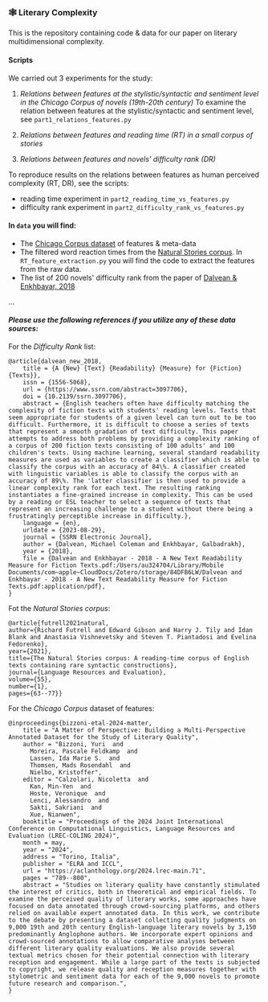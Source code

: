 ### 🕸️ Literary Complexity

This is the repository containing code & data for our paper on literary multidimensional complexity.

#### Scripts

We carried out 3 experiments for the study:
1. _Relations between features at the stylistic/syntactic and sentiment level in the Chicago Corpus of novels (19th-20th century)_
To examine the relation between features at the stylistic/syntactic and sentiment level, see ```part1_relations_features.py```

2. _Relations between features and reading time (RT) in a small corpus of stories_
3. _Relations between features and novels' difficulty rank (DR)_

To reproduce results on the relations between features as human perceived complexity (RT, DR), see the scripts:
- reading time experiment in ```part2_reading_time_vs_features.py```
- difficulty rank experiment in ```part2_difficulty_rank_vs_features.py```

#### In ```data``` you will find:
- The [Chicago Corpus dataset](https://github.com/centre-for-humanities-computing/chicago_corpus) of features & meta-data
- The filtered word reaction times from the [Natural Stories corpus](https://github.com/languageMIT/naturalstories/). In ```RT_feature_extraction.py``` you will find the code to extract the features from the raw data.
- The list of 200 novels' difficulty rank from the paper of [Dalvean & Enkhbayar, 2018](https://dx.doi.org/10.2139/ssrn.3097706)

...


#### _Please use the following references if you utilize any of these data sources:_

For the _Difficulty Rank_ list:
```
@article{dalvean_new_2018,
	title = {A {New} {Text} {Readability} {Measure} for {Fiction} {Texts}},
	issn = {1556-5068},
	url = {https://www.ssrn.com/abstract=3097706},
	doi = {10.2139/ssrn.3097706},
	abstract = {English teachers often have difficulty matching the complexity of fiction texts with students' reading levels. Texts that seem appropriate for students of a given level can turn out to be too difficult. Furthermore, it is difficult to choose a series of texts that represent a smooth gradation of text difficulty. This paper attempts to address both problems by providing a complexity ranking of a corpus of 200 fiction texts consisting of 100 adults' and 100 children's texts. Using machine learning, several standard readability measures are used as variables to create a classifier which is able to classify the corpus with an accuracy of 84\%. A classifier created with linguistic variables is able to classify the corpus with an accuracy of 89\%. The 'latter classifier is then used to provide a linear complexity rank for each text. The resulting ranking instantiates a fine-grained increase in complexity. This can be used by a reading or ESL teacher to select a sequence of texts that represent an increasing challenge to a student without there being a frustratingly perceptible increase in difficulty.},
	language = {en},
	urldate = {2023-08-29},
	journal = {SSRN Electronic Journal},
	author = {Dalvean, Michael Coleman and Enkhbayar, Galbadrakh},
	year = {2018},
	file = {Dalvean and Enkhbayar - 2018 - A New Text Readability Measure for Fiction Texts.pdf:/Users/au324704/Library/Mobile Documents/com~apple~CloudDocs/Zotero/storage/84DFB6LW/Dalvean and Enkhbayar - 2018 - A New Text Readability Measure for Fiction Texts.pdf:application/pdf},
}
```

Fot the _Natural Stories corpus_:
```
@article{futrell2021natural,
author={Richard Futrell and Edward Gibson and Harry J. Tily and Idan Blank and Anastasia Vishnevetsky and Steven T. Piantadosi and Evelina Fedorenko},
year={2021},
title={The Natural Stories corpus: A reading-time corpus of English texts containing rare syntactic constructions},
journal={Language Resources and Evaluation},
volume={55},
number={1},
pages={63--77}}
```

For the _Chicago Corpus_ dataset of features:
```
@inproceedings{bizzoni-etal-2024-matter,
    title = "A Matter of Perspective: Building a Multi-Perspective Annotated Dataset for the Study of Literary Quality",
    author = "Bizzoni, Yuri  and
      Moreira, Pascale Feldkamp  and
      Lassen, Ida Marie S.  and
      Thomsen, Mads Rosendahl  and
      Nielbo, Kristoffer",
    editor = "Calzolari, Nicoletta  and
      Kan, Min-Yen  and
      Hoste, Veronique  and
      Lenci, Alessandro  and
      Sakti, Sakriani  and
      Xue, Nianwen",
    booktitle = "Proceedings of the 2024 Joint International Conference on Computational Linguistics, Language Resources and Evaluation (LREC-COLING 2024)",
    month = may,
    year = "2024",
    address = "Torino, Italia",
    publisher = "ELRA and ICCL",
    url = "https://aclanthology.org/2024.lrec-main.71",
    pages = "789--800",
    abstract = "Studies on literary quality have constantly stimulated the interest of critics, both in theoretical and empirical fields. To examine the perceived quality of literary works, some approaches have focused on data annotated through crowd-sourcing platforms, and others relied on available expert annotated data. In this work, we contribute to the debate by presenting a dataset collecting quality judgments on 9,000 19th and 20th century English-language literary novels by 3,150 predominantly Anglophone authors. We incorporate expert opinions and crowd-sourced annotations to allow comparative analyses between different literary quality evaluations. We also provide several textual metrics chosen for their potential connection with literary reception and engagement. While a large part of the texts is subjected to copyright, we release quality and reception measures together with stylometric and sentiment data for each of the 9,000 novels to promote future research and comparison.",
}
```
